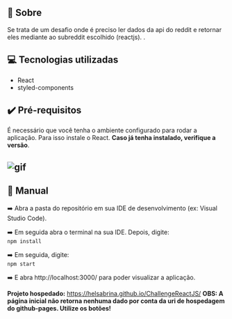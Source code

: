 ## :memo: Sobre
<p>Se trata de um desafio onde é preciso ler dados da api do reddit e retornar eles mediante ao subreddit escolhido (reactjs). </strong>.</p> 

## :computer: Tecnologias utilizadas
<ul>
	<li>React</li>
	<li>styled-components</li>
</ul>

## :heavy_check_mark: Pré-requisitos
É necessário que você tenha o ambiente configurado para rodar a aplicação. Para isso instale o React. <strong>Caso já tenha instalado, verifique a versão</strong>.

 ## ![gif](https://github.com/helsabrina/DiscordUIClone/blob/master/demo/ui-clone.gif)

## :bookmark_tabs: Manual
:arrow_right: Abra a pasta do repositório em sua IDE de desenvolvimento (ex: Visual Studio Code).

:arrow_right: Em seguida abra o terminal na sua IDE. Depois, digite:<br>
`npm install`

:arrow_right: Em seguida, digite:<br>
`npm start`

:arrow_right: E abra http://localhost:3000/ para poder visualizar a aplicação. <br>

<strong>Projeto hospedado:</strong> https://helsabrina.github.io/ChallengeReactJS/ <strong>OBS: A página inicial não retorna nenhuma dado por conta da uri de hospedagem do github-pages. Utilize os botões!</strong> 
